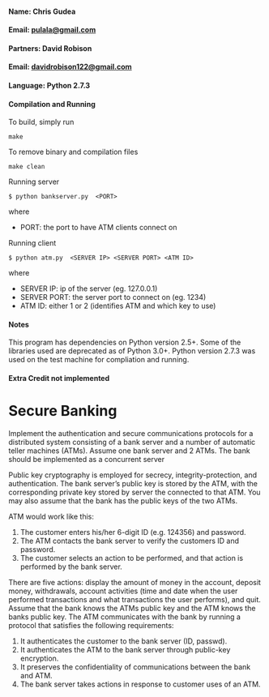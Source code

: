 #### Name: Chris Gudea
#### Email: pulala@gmail.com
#### Partners: David Robison
#### Email: davidrobison122@gmail.com
#### Language: Python 2.7.3

#### Compilation and Running
To build, simply run

    make

To remove binary and compilation files

    make clean

Running server

	$ python bankserver.py  <PORT> 

where

* PORT: the port to have ATM clients connect on

Running client

	$ python atm.py  <SERVER IP> <SERVER PORT> <ATM ID> 

where

* SERVER IP: ip of the server (eg. 127.0.0.1)
* SERVER PORT: the server port to connect on (eg. 1234)
* ATM ID: either 1 or 2 (identifies ATM and which key to use)

#### Notes
This program has dependencies on Python version 2.5+. Some of the libraries
used are deprecated as of Python 3.0+. Python version 2.7.3 was used on the test
machine for compliation and running.

#### Extra Credit not implemented

# Secure Banking 
Implement the authentication and secure communications protocols for a distributed 
system consisting of a bank server and a number of automatic teller machines (ATMs). 
Assume one bank server and 2 ATMs. The bank should be implemented as a concurrent server

Public key cryptography is employed for secrecy, integrity-protection, and 
authentication. The bank server’s public key is stored by the ATM, with the 
corresponding private key stored by server the connected to that ATM. You may 
also assume that the bank has the public keys of the two ATMs.

ATM would work like this:

1. The customer enters his/her 6-digit ID (e.g. 124356) and password.
2. The ATM contacts the bank server to verify the customers ID and password.
3. The customer selects an action to be performed, and that action is performed by the bank server.

There are five actions: display the amount of money in the account, deposit 
money, withdrawals, account activities (time and date when the user performed 
transactions and what transactions the user performs), and quit. Assume that 
the bank knows the ATMs public key and the ATM knows the banks public key. 
The ATM communicates with the bank by running a protocol that satisfies the 
following requirements:

1. It authenticates the customer to the bank server (ID, passwd).
2. It authenticates the ATM to the bank server through public-key encryption.
3. It preserves the confidentiality of communications between the bank and ATM.
4. The bank server takes actions in response to customer uses of an ATM.

